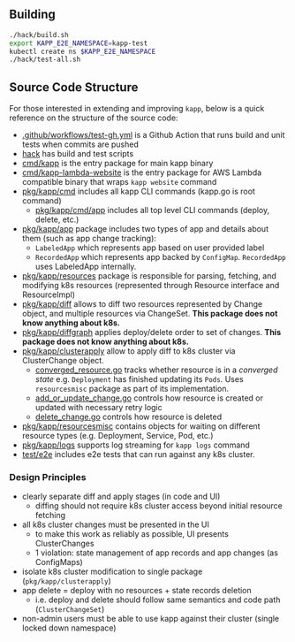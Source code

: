 ## Building

```bash
./hack/build.sh
export KAPP_E2E_NAMESPACE=kapp-test
kubectl create ns $KAPP_E2E_NAMESPACE
./hack/test-all.sh
```

## Source Code Structure

For those interested in extending and improving `kapp`, below is a quick reference on the structure of the source code:

- [.github/workflows/test-gh.yml](https://github.com/vmware-tanzu/carvel-kapp/blob/develop/.github/workflows/test-gh.yml) is a Github Action that runs build and unit tests when commits are pushed
- [hack](https://github.com/vmware-tanzu/carvel-kapp/tree/develop/hack) has build and test scripts
- [cmd/kapp](https://github.com/vmware-tanzu/carvel-kapp/blob/develop/cmd/kapp) is the entry package for main kapp binary
- [cmd/kapp-lambda-website](https://github.com/vmware-tanzu/carvel-kapp/blob/develop/cmd/kapp-lambda-website) is the entry package for AWS Lambda compatible binary that wraps `kapp website` command
- [pkg/kapp/cmd](https://github.com/vmware-tanzu/carvel-kapp/tree/develop/pkg/kapp/cmd) includes all kapp CLI commands (kapp.go is root command)
  - [pkg/kapp/cmd/app](https://github.com/vmware-tanzu/carvel-kapp/tree/develop/pkg/kapp/cmd/app) includes all top level CLI commands (deploy, delete, etc.)
- [pkg/kapp/app](https://github.com/vmware-tanzu/carvel-kapp/tree/develop/pkg/kapp/app) package includes two types of app and details about them (such as app change tracking):
  - `LabeledApp` which represents app based on user provided label
  - `RecordedApp` which represents app backed by `ConfigMap`. `RecordedApp` uses LabeledApp internally.
- [pkg/kapp/resources](https://github.com/vmware-tanzu/carvel-kapp/tree/develop/pkg/kapp/resources) package is responsible for parsing, fetching, and modifying k8s resources (represented through Resource interface and ResourceImpl)
- [pkg/kapp/diff](https://github.com/vmware-tanzu/carvel-kapp/tree/develop/pkg/kapp/diff) allows to diff two resources represented by Change object, and multiple resources via ChangeSet. **This package does not know anything about k8s.**
- [pkg/kapp/diffgraph](https://github.com/vmware-tanzu/carvel-kapp/tree/develop/pkg/kapp/diffgraph) applies deploy/delete order to set of changes. **This package does not know anything about k8s.**
- [pkg/kapp/clusterapply](https://github.com/vmware-tanzu/carvel-kapp/tree/develop/pkg/kapp/clusterapply) allow to apply diff to k8s cluster via ClusterChange object.
  - [converged_resource.go](https://github.com/vmware-tanzu/carvel-kapp/blob/develop/pkg/kapp/clusterapply/converged_resource.go) tracks whether resource is in a _converged state_ e.g. `Deployment` has finished updating its `Pods`. Uses `resourcesmisc` package as part of its implementation.
  - [add_or_update_change.go](https://github.com/vmware-tanzu/carvel-kapp/blob/develop/pkg/kapp/clusterapply/add_or_update_change.go) controls how resource is created or updated with necessary retry logic
  - [delete_change.go](https://github.com/vmware-tanzu/carvel-kapp/blob/develop/pkg/kapp/clusterapply/delete_change.go) controls how resource is deleted
- [pkg/kapp/resourcesmisc](https://github.com/vmware-tanzu/carvel-kapp/tree/develop/pkg/kapp/resourcesmisc) contains objects for waiting on different resource types (e.g. Deployment, Service, Pod, etc.)
- [pkg/kapp/logs](https://github.com/vmware-tanzu/carvel-kapp/tree/develop/pkg/kapp/logs) supports log streaming for `kapp logs` command
- [test/e2e](https://github.com/vmware-tanzu/carvel-kapp/tree/develop/test/e2e) includes e2e tests that can run against any k8s cluster.

### Design Principles

- clearly separate diff and apply stages (in code and UI)
  - diffing should not require k8s cluster access beyond initial resource fetching
- all k8s cluster changes must be presented in the UI
  - to make this work as reliably as possible, UI presents ClusterChanges
  - 1 violation: state management of app records and app changes (as ConfigMaps)
- isolate k8s cluster modification to single package (`pkg/kapp/clusterapply`)
- app delete = deploy with no resources + state records deletion
  - i.e. deploy and delete should follow same semantics and code path (`ClusterChangeSet`)
- non-admin users must be able to use kapp against their cluster (single locked down namespace)
